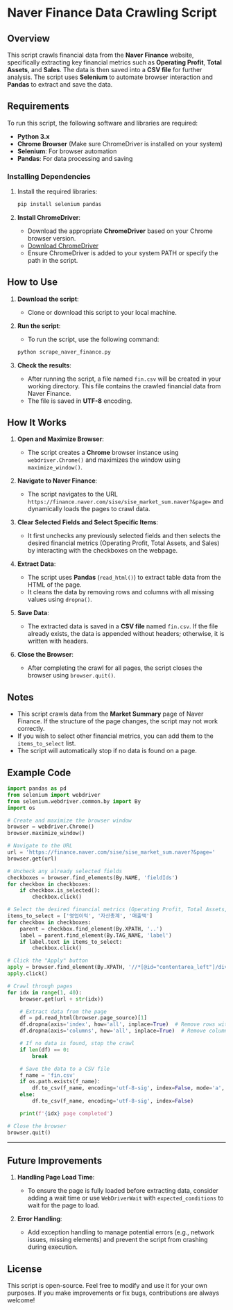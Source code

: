 # Naver Finance Data Crawling Script

## Overview

This script crawls financial data from the **Naver Finance** website, specifically extracting key financial metrics such as **Operating Profit**, **Total Assets**, and **Sales**. The data is then saved into a **CSV file** for further analysis. The script uses **Selenium** to automate browser interaction and **Pandas** to extract and save the data.

## Requirements

To run this script, the following software and libraries are required:

- **Python 3.x**
- **Chrome Browser** (Make sure ChromeDriver is installed on your system)
- **Selenium**: For browser automation
- **Pandas**: For data processing and saving

### Installing Dependencies

1. Install the required libraries:

    ```bash
    pip install selenium pandas
    ```

2. **Install ChromeDriver**:
   - Download the appropriate **ChromeDriver** based on your Chrome browser version.
   - [Download ChromeDriver](https://sites.google.com/a/chromium.org/chromedriver/)
   - Ensure ChromeDriver is added to your system PATH or specify the path in the script.

## How to Use

1. **Download the script**:
   - Clone or download this script to your local machine.

2. **Run the script**:
   - To run the script, use the following command:

    ```bash
    python scrape_naver_finance.py
    ```

3. **Check the results**:
   - After running the script, a file named `fin.csv` will be created in your working directory. This file contains the crawled financial data from Naver Finance.
   - The file is saved in **UTF-8** encoding.

## How It Works

1. **Open and Maximize Browser**:
   - The script creates a **Chrome** browser instance using `webdriver.Chrome()` and maximizes the window using `maximize_window()`.

2. **Navigate to Naver Finance**:
   - The script navigates to the URL `https://finance.naver.com/sise/sise_market_sum.naver?&page=` and dynamically loads the pages to crawl data.

3. **Clear Selected Fields and Select Specific Items**:
   - It first unchecks any previously selected fields and then selects the desired financial metrics (Operating Profit, Total Assets, and Sales) by interacting with the checkboxes on the webpage.

4. **Extract Data**:
   - The script uses **Pandas** (`read_html()`) to extract table data from the HTML of the page.
   - It cleans the data by removing rows and columns with all missing values using `dropna()`.

5. **Save Data**:
   - The extracted data is saved in a **CSV file** named `fin.csv`. If the file already exists, the data is appended without headers; otherwise, it is written with headers.

6. **Close the Browser**:
   - After completing the crawl for all pages, the script closes the browser using `browser.quit()`.

## Notes

- This script crawls data from the **Market Summary** page of Naver Finance. If the structure of the page changes, the script may not work correctly.
- If you wish to select other financial metrics, you can add them to the `items_to_select` list.
- The script will automatically stop if no data is found on a page.

## Example Code

```python
import pandas as pd
from selenium import webdriver
from selenium.webdriver.common.by import By
import os

# Create and maximize the browser window
browser = webdriver.Chrome()
browser.maximize_window()

# Navigate to the URL
url = 'https://finance.naver.com/sise/sise_market_sum.naver?&page='
browser.get(url)

# Uncheck any already selected fields
checkboxes = browser.find_elements(By.NAME, 'fieldIds')
for checkbox in checkboxes:
    if checkbox.is_selected():
        checkbox.click()

# Select the desired financial metrics (Operating Profit, Total Assets, Sales)
items_to_select = ['영업이익', '자산총계', '매출액']
for checkbox in checkboxes:
    parent = checkbox.find_element(By.XPATH, '..')
    label = parent.find_element(By.TAG_NAME, 'label')
    if label.text in items_to_select:
        checkbox.click()

# Click the "Apply" button
apply = browser.find_element(By.XPATH, '//*[@id="contentarea_left"]/div[2]/form/div/div/div/a[1]')
apply.click()

# Crawl through pages
for idx in range(1, 40):
    browser.get(url + str(idx))

    # Extract data from the page
    df = pd.read_html(browser.page_source)[1]
    df.dropna(axis='index', how='all', inplace=True)  # Remove rows with all missing values
    df.dropna(axis='columns', how='all', inplace=True)  # Remove columns with all missing values

    # If no data is found, stop the crawl
    if len(df) == 0:
        break

    # Save the data to a CSV file
    f_name = 'fin.csv'
    if os.path.exists(f_name):
        df.to_csv(f_name, encoding='utf-8-sig', index=False, mode='a', header=False)
    else:
        df.to_csv(f_name, encoding='utf-8-sig', index=False)

    print(f'{idx} page completed')

# Close the browser
browser.quit()
```

---

## Future Improvements

1. **Handling Page Load Time**:
   - To ensure the page is fully loaded before extracting data, consider adding a wait time or use `WebDriverWait` with `expected_conditions` to wait for the page to load.

2. **Error Handling**:
   - Add exception handling to manage potential errors (e.g., network issues, missing elements) and prevent the script from crashing during execution.

## License

This script is open-source. Feel free to modify and use it for your own purposes. If you make improvements or fix bugs, contributions are always welcome!
